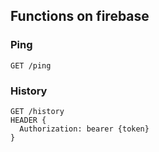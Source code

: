 ## Functions on firebase

### Ping

```
GET /ping
```

### History

```
GET /history
HEADER {
  Authorization: bearer {token}
}
```

